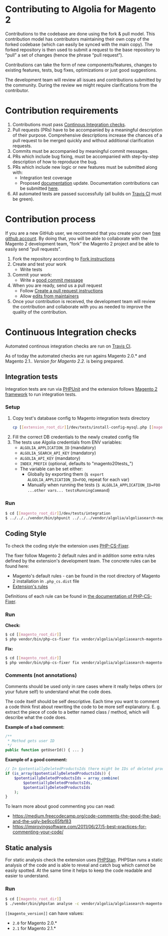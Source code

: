 # Contributing to Algolia for Magento 2

Contributions to the codebase are done using the fork & pull model.
This contribution model has contributors maintaining their own copy of the forked codebase (which can easily be synced with the main copy). The forked repository is then used to submit a request to the base repository to “pull” a set of changes (hence the phrase “pull request”).

Contributions can take the form of new components/features, changes to existing features, tests, bug fixes, optimizations or just good suggestions.

The development team will review all issues and contributions submitted by the community. During the review we might require clarifications from the contributor.


# Contribution requirements

1. Contributions must pass [Continous Integration checks](#continuous-integration-checks).
2. Pull requests (PRs) have to be accompanied by a meaningful description of their purpose. Comprehensive descriptions increase the chances of a pull request to be merged quickly and without additional clarification requests.
3. Commits must be accompanied by meaningful commit messages.
4. PRs which include bug fixing, must be accompanied with step-by-step description of how to reproduce the bug.
5. PRs which include new logic or new features must be submitted along with:
	* Integration test coverage
	* Proposed [documentation](https://community.algolia.com/magento/) update. Documentation contributions can be submitted [here](https://github.com/algolia/magento).
6. All automated tests are passed successfully (all builds on [Travis CI](https://travis-ci.org/algolia/algoliasearch-magento-2/) must be green).

# Contribution process

If you are a new GitHub user, we recommend that you create your own [free github account](https://github.com/signup/free). By doing that, you will be able to collaborate with the Magento 2 development team, “fork” the Magento 2 project and be able to easily send “pull requests”.

1. Fork the repository according to [Fork instructions](https://help.github.com/articles/fork-a-repo/)
2. Create and test your work
	* Write tests
3. Commit your work:
	* Write a [good commit message](http://tbaggery.com/2008/04/19/a-note-about-git-commit-messages.html)
3. When you are ready, send us a pull request
	* Follow [Create a pull request instructions](https://help.github.com/articles/about-pull-requests/)
	* Allow [edits from maintainers](https://blog.github.com/2016-09-07-improving-collaboration-with-forks/)
4. Once your contribution is received, the development team will review the contribution and collaborate with you as needed to improve the quality of the contribution.

# Continuous Integration checks

Automated continous integration checks are run on [Travis CI](https://travis-ci.org/algolia/algoliasearch-magento-2/).

As of today the automated checks are run agains Magento 2.0.* and Magento 2.1.*.
Version for Magento 2.2.* is being prepared.

## Integration tests

Integration tests are run via [PHPUnit](https://phpunit.de/) and the extension follows [Magento 2 framework](https://devdocs.magento.com/guides/v2.2/test/integration/integration_test_execution.html) to run integration tests. 

### Setup

1. Copy test's database config to Magento integration tests directory
	```bash
	cp [[extension_root_dir]]/dev/tests/install-config-mysql.php [[magento_root_dir]]/dev/tests/integration/etc/install-config-mysql.php
	```
2. Fill the correct DB credentials to the newly created config file
3. The tests use Algolia credentials from ENV variables: 
	* `ALGOLIA_APPLICATION_ID` (mandatory)
	* `ALGOLIA_SEARCH_API_KEY` (mandatory)
	* `ALGOLIA_API_KEY` (mandatory)
	* `INDEX_PREFIX` (optional, defaults to "magento20tests_")
	* The variable can be set either:
		* Globally by exporting them (`$ export ALGOLIA_APPLICATION_ID=FOO`, repeat for each var)
		* Manually when running the tests (`$ ALGOLIA_APPLICATION_ID=FOO ...other vars... testsRunningCommand`)

### Run

```bash
$ cd [[magento_root_dir]]/dev/tests/integration
$ ../../../vendor/bin/phpunit ../../../vendor/algolia/algoliasearch-magento-2/Test
```

## Coding Style

To check the coding style the extension uses [PHP-CS-Fixer](https://github.com/FriendsOfPHP/PHP-CS-Fixer).

The fixer follow Magento 2 default rules and in addition some extra rules defined by the extension's development team. The concrete rules can be found here:
- Magento's default rules - can be found in the root directory of Magento 2 installation in `.php_cs.dist` file
- [Extension's rules](https://github.com/algolia/algoliasearch-magento-2/blob/master/.php_cs)

Definitions of each rule can be found in [the documentation of PHP-CS-Fixer](https://github.com/FriendsOfPHP/PHP-CS-Fixer#usage). 

### Run

**Check:**
```bash
$ cd [[magento_root_dir]]
$ php vendor/bin/php-cs-fixer fix vendor/algolia/algoliasearch-magento-2 --config=vendor/algolia/algoliasearch-magento-2/.php_cs -v --using-cache=no --allow-risky=yes --dry-run
```

**Fix:**
```bash
$ cd [[magento_root_dir]]
$ php vendor/bin/php-cs-fixer fix vendor/algolia/algoliasearch-magento-2 --config=vendor/algolia/algoliasearch-magento-2/.php_cs -v --using-cache=no --allow-risky=yes
```

### Comments (not annotations)

Comments should be used only in rare cases where it really helps others (or your future self) to understand what the code does.

The code itself should be self descriptive. Each time you want to comment a code think first about rewriting the code to be more self explanatory. 
E. g. extract the piece of code to a better named class / method, which will describe what the code does.

**Example of a bad comment:**

```php
/**
 * Method gets user ID
 */
public function getUserId() { ... }
```

**Example of a good comment:**
```php
// In $potentiallyDeletedProductsIds there might be IDs of deleted products which will not be in a collection
if (is_array($potentiallyDeletedProductsIds)) {
    $potentiallyDeletedProductsIds = array_combine(
        $potentiallyDeletedProductsIds,
        $potentiallyDeletedProductsIds
    );
}
```

To learn more about good commenting you can read:
- https://medium.freecodecamp.org/code-comments-the-good-the-bad-and-the-ugly-be9cc65fbf83
- https://improvingsoftware.com/2011/06/27/5-best-practices-for-commenting-your-code/

## Static analysis

For static analysis check the extension uses [PHPStan](https://github.com/phpstan/phpstan).
PHPStan runs a static analysis of the code and is able to reveal and catch bug which cannot be easily spotted.
At the same time it helps to keep the code readable and easier to understand.

### Run

```bash
$ cd [[magento_root_dir]] 
$ ./vendor/bin/phpstan analyse -c vendor/algolia/algoliasearch-magento-2/phpstan-travis-[[magento_version]].neon --level max vendor/algolia/algoliasearch-magento-2
```

`[[magento_version]]` can have values:
- `2.0` for Magento 2.0.*
- `2.1` for Magento 2.1.*
